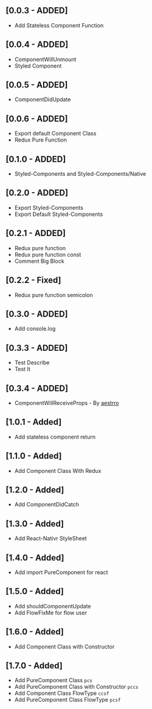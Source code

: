 ## [0.0.3 - ADDED]

- Add Stateless Component Function

## [0.0.4 - ADDED]

- ComponentWillUnmount
- Styled Component

## [0.0.5 - ADDED]

- ComponentDidUpdate

## [0.0.6 - ADDED]

- Export default Component Class
- Redux Pure Function

## [0.1.0 - ADDED]

- Styled-Components and Styled-Components/Native


## [0.2.0 - ADDED]

- Export Styled-Components
- Export Default Styled-Components

## [0.2.1 - ADDED]

- Redux pure function
- Redux pure function const
- Comment Big Block

## [0.2.2 - Fixed]

- Redux pure function semicolon

## [0.3.0 - ADDED]

- Add console.log

## [0.3.3 - ADDED]

- Test Describe
- Test It

## [0.3.4 - ADDED]

- ComponentWillReceiveProps - By [aestrro](https://github.com/aestrro)

## [1.0.1 - Added]

- Add stateless component return

## [1.1.0 - Added]

- Add Component Class With Redux

## [1.2.0 - Added]

- Add ComponentDidCatch

## [1.3.0 - Added]

- Add React-Nativr StyleSheet

## [1.4.0 - Added]

- Add import PureComponent for react

## [1.5.0 - Added]

- Add shouldComponentUpdate
- Add FlowFixMe for flow user

## [1.6.0 - Added]

- Add Component Class with Constructor

## [1.7.0 - Added]

- Add PureComponent Class `pcs`
- Add PureComponent Class with Constructor `pccs`
- Add Component Class FlowType `ccsf`
- Add PureComponent Class FlowType `pcsf`
